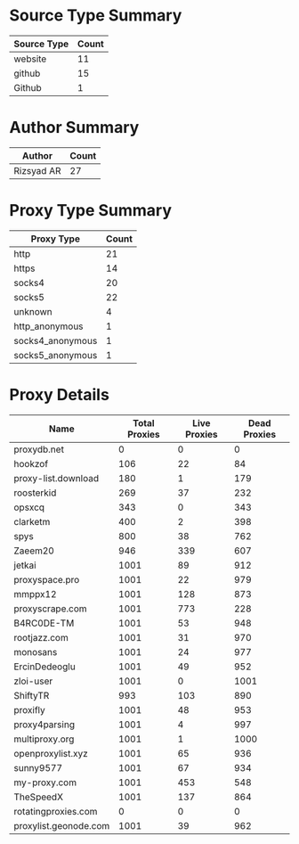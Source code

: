 # Source Type Summary

| Source Type | Count |
|-------------|-------|
| website | 11 |
| github | 15 |
| Github | 1 |


# Author Summary

| Author | Count |
|--------|-------|
| Rizsyad AR | 27 |


# Proxy Type Summary

| Proxy Type | Count |
|------------|-------|
| http | 21 |
| https | 14 |
| socks4 | 20 |
| socks5 | 22 |
| unknown | 4 |
| http_anonymous | 1 |
| socks4_anonymous | 1 |
| socks5_anonymous | 1 |


# Proxy Details

| Name | Total Proxies | Live Proxies | Dead Proxies |
|------|---------------|--------------|---------------|
| proxydb.net | 0 | 0 | 0 |
| hookzof | 106 | 22 | 84 |
| proxy-list.download | 180 | 1 | 179 |
| roosterkid | 269 | 37 | 232 |
| opsxcq | 343 | 0 | 343 |
| clarketm | 400 | 2 | 398 |
| spys | 800 | 38 | 762 |
| Zaeem20 | 946 | 339 | 607 |
| jetkai | 1001 | 89 | 912 |
| proxyspace.pro | 1001 | 22 | 979 |
| mmppx12 | 1001 | 128 | 873 |
| proxyscrape.com | 1001 | 773 | 228 |
| B4RC0DE-TM | 1001 | 53 | 948 |
| rootjazz.com | 1001 | 31 | 970 |
| monosans | 1001 | 24 | 977 |
| ErcinDedeoglu | 1001 | 49 | 952 |
| zloi-user | 1001 | 0 | 1001 |
| ShiftyTR | 993 | 103 | 890 |
| proxifly | 1001 | 48 | 953 |
| proxy4parsing | 1001 | 4 | 997 |
| multiproxy.org | 1001 | 1 | 1000 |
| openproxylist.xyz | 1001 | 65 | 936 |
| sunny9577 | 1001 | 67 | 934 |
| my-proxy.com | 1001 | 453 | 548 |
| TheSpeedX | 1001 | 137 | 864 |
| rotatingproxies.com | 0 | 0 | 0 |
| proxylist.geonode.com | 1001 | 39 | 962 |
